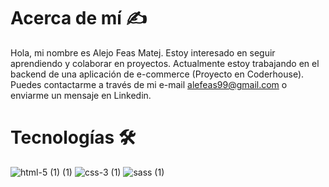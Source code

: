 # Acerca de mí ✍

Hola, mi nombre es Alejo Feas Matej. Estoy interesado en seguir aprendiendo y colaborar en proyectos. Actualmente estoy trabajando en el backend de una aplicación de e-commerce (Proyecto en Coderhouse). Puedes contactarme a través de mi e-mail alefeas99@gmail.com o enviarme un mensaje en Linkedin.

# Tecnologías 🛠️

![html-5 (1) (1)](https://user-images.githubusercontent.com/63870669/232687381-fbad137c-79e4-4e2c-9f03-16335721e389.svg)
![css-3 (1)](https://user-images.githubusercontent.com/63870669/232687661-55ccd039-b71c-4f98-a052-ba692c8bcd0d.svg)
![sass (1)](https://user-images.githubusercontent.com/63870669/232687835-5f8c715d-fa8e-4868-8702-700a45a68532.svg)
